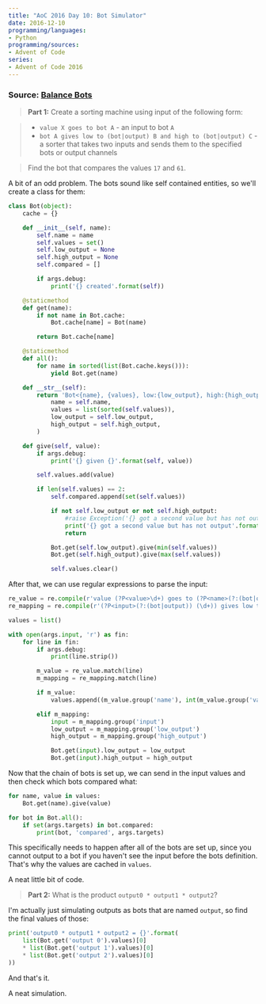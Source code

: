 ```yaml
---
title: "AoC 2016 Day 10: Bot Simulator"
date: 2016-12-10
programming/languages:
- Python
programming/sources:
- Advent of Code
series:
- Advent of Code 2016
---
```

### Source: [Balance Bots](http://adventofcode.com/2016/day/10)

> **Part 1:** Create a sorting machine using input of the following form:

> - `value X goes to bot A` - an input to bot `A`
> - `bot A gives low to (bot|output) B and high to (bot|output) C` - a sorter that takes two inputs and sends them to the specified bots or output channels

> Find the bot that compares the values `17` and `61`.

<!--more-->

A bit of an odd problem. The bots sound like self contained entities, so we'll create a class for them:

```python
class Bot(object):
    cache = {}

    def __init__(self, name):
        self.name = name
        self.values = set()
        self.low_output = None
        self.high_output = None
        self.compared = []

        if args.debug:
            print('{} created'.format(self))

    @staticmethod
    def get(name):
        if not name in Bot.cache:
            Bot.cache[name] = Bot(name)

        return Bot.cache[name]

    @staticmethod
    def all():
        for name in sorted(list(Bot.cache.keys())):
            yield Bot.get(name)

    def __str__(self):
        return 'Bot<{name}, {values}, low:{low_output}, high:{high_output}>'.format(
            name = self.name,
            values = list(sorted(self.values)),
            low_output = self.low_output,
            high_output = self.high_output,
        )

    def give(self, value):
        if args.debug:
            print('{} given {}'.format(self, value))

        self.values.add(value)

        if len(self.values) == 2:
            self.compared.append(set(self.values))

            if not self.low_output or not self.high_output:
                #raise Exception('{} got a second value but has not output'.format(self))
                print('{} got a second value but has not output'.format(self))
                return

            Bot.get(self.low_output).give(min(self.values))
            Bot.get(self.high_output).give(max(self.values))

            self.values.clear()
```

After that, we can use regular expressions to parse the input:

```python
re_value = re.compile(r'value (?P<value>\d+) goes to (?P<name>(?:(bot|output)) (\d+))')
re_mapping = re.compile(r'(?P<input>(?:(bot|output)) (\d+)) gives low to (?P<low_output>(?:(bot|output)) (\d+)) and high to (?P<high_output>(?:(bot|output)) (\d+))')

values = list()

with open(args.input, 'r') as fin:
    for line in fin:
        if args.debug:
            print(line.strip())

        m_value = re_value.match(line)
        m_mapping = re_mapping.match(line)

        if m_value:
            values.append((m_value.group('name'), int(m_value.group('value'))))

        elif m_mapping:
            input = m_mapping.group('input')
            low_output = m_mapping.group('low_output')
            high_output = m_mapping.group('high_output')

            Bot.get(input).low_output = low_output
            Bot.get(input).high_output = high_output
```

Now that the chain of bots is set up, we can send in the input values and then check which bots compared what:

```python
for name, value in values:
    Bot.get(name).give(value)

for bot in Bot.all():
    if set(args.targets) in bot.compared:
        print(bot, 'compared', args.targets)
```

This specifically needs to happen after all of the bots are set up, since you cannot output to a bot if you haven't see the input before the bots definition. That's why the values are cached in `values`.

A neat little bit of code.

> **Part 2:** What is the product `output0 * output1 * output2`?

I'm actually just simulating outputs as bots that are named `output`, so find the final values of those:

```python
print('output0 * output1 * output2 = {}'.format(
    list(Bot.get('output 0').values)[0]
    * list(Bot.get('output 1').values)[0]
    * list(Bot.get('output 2').values)[0]
))
```

And that's it.

A neat simulation.
